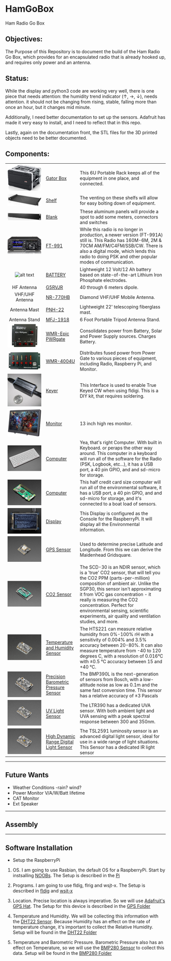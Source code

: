 # HamGoBox
Ham Radio Go Box

## Objectives:
The Purpose of this Repository is to document the build of the Ham Radio Go Box, which provides for an encapsulated radio that is already hooked up, and requires only power and an antenna.

## Status:
While the display and python3 code are working very well, there is one piece that needs attention: the humidity trend indicator (↑, →, ↓), needs attention.  it should not be changing from rising, stable, falling more than once an hour, but it changes mid minute.

Additionally, I need better documentation to set up the sensors.
Adafruit has made it very easy to install, and I need to reflect that in this repo.

Lastly, again on the documentation front, the STL files for the 3D printed objects need to be better documented.

## Components:
||||
|:--------:|:---------|:------------------------------------------------------|
| ![alt text][gatorBox] | [Gator Box](https://smile.amazon.com/gp/product/B0002BG4O8/ref=ppx_yo_dt_b_asin_title_o08_s04?ie=UTF8&psc=1) | This 6U Portable Rack keeps all of the equipment in one place, and connected. |
| ![alt text][gatorShelf] | [Shelf](https://smile.amazon.com/gp/product/B01C9KYUG8/ref=ppx_yo_dt_b_asin_title_o08_s01?ie=UTF8&psc=1) | The venting on these shelfs will allow for easy bolting down of equipment. |
| ![alt text][gator1UPanel] | [Blank](https://smile.amazon.com/gp/product/B06Y1VJD6Q/ref=ppx_yo_dt_b_asin_title_o08_s03?ie=UTF8&psc=1) |These aluminum panels will provide a spot to add some meters, connectors and switches|
|![alt text][FT-991]|[FT-991](https://www.yaesu.com/indexVS.cfm?cmd=DisplayProducts&DivisionID=65&ProdCatID=102&encProdID=D24F60F33816ED8BE5568D7E2B5E2131)|While this radio is no longer in production, a newer version (FT-991A) still is.  This Radio has  160M-6M, 2M & 70CM AM/FM/C4FM/SSB/CW.  There is also a digital mode, which lends this radio to doing PSK and other popular modes of communication.|
|![alt text][BATTERY]|[BATTERY](https://www.hamradio.com/detail.cfm?pid=H0-014837)|Lightweight 12 Volt/12 Ah battery based on state-of-the-art Lithium Iron Phosphate electrodes.|
|HF Antenna|[G5RVJR](https://www.hamradio.com/detail.cfm?pid=H0-008917)|40 through 6 meters dipole.|
|VHF/UHF Antenna|[NR-770HB](https://www.hamradio.com/detail.cfm?pid=H0-000063)|Diamond VHF/UHF Mobile Antenna.|
|Antenna Mast|[PNH-22](https://www.hamradio.com/detail.cfm?pid=H0-010315)|Lightweight 22' telescoping fiberglass mast.|
|Antenna Stand|[MFJ-1918](https://www.hamradio.com/detail.cfm?pid=H0-007037)|6 Foot Portable Tripod Antenna Stand.|
|![alt text][wmrPWRGate]|[WMR-Epic PWRgate](https://www.hamradio.com/detail.cfm?pid=H0-015910)|Consolidates power from Battery, Solar and Power Supply sources.  Charges Battery.|
|![alt text][wmr4004U]|[WMR-4004U](https://www.hamradio.com/detail.cfm?pid=H0-009867)|Distributes fused power from Power Gate to various pieces of equipment, including Radio, Raspberry Pi, and Monitor.|
|![alt text][nanoIO]|[Keyer](https://hamprojects.info/mortty/)|This Interface is used to enable True Keyed CW when using fldigi. This is a DIY kit, that requires soldering.|
|![alt text][monitor]|[Monitor](https://smile.amazon.com/gp/product/B07NNXH2SS/ref=ppx_yo_dt_b_asin_title_o00_s01?ie=UTF8&psc=1)|13 inch high res monitor.|
|![alt text][raspberryPI400]|[Computer](https://www.adafruit.com/product/4796)|Yea, that's right Computer. With built in Keyboard.  or peraps the other way around. This computer in a keyboard will run all of the software for the Radio (PSK, Logbook, etc...), it has a USB port, a 40 pin GPIO, and and sd-micro for storage.|
|![alt text][raspberryPIZero]|[Computer](https://www.adafruit.com/product/3708)|This half credit card size computer will run all of the environmental software, it has a USB port, a 40 pin GPIO, and and sd-micro for storage, and it's connected to a boat load of sensors.|
|![alt text][PiTFT]|[Display](https://www.adafruit.com/product/2441)|This Display is configured as the Console for the RaspberryPi. It will display all the Environmental information.|
|![alt text][GPS]|[GPS Sensor](https://www.adafruit.com/product/4415)|Used to determine precise Latitude and Longitude. From this we can derive the Maidenhead Gridsquare.|
|![alt text][SCD-30]|[CO2 Sensor](https://www.adafruit.com/product/4867)|The SCD-30 is an NDIR sensor, which is a 'true' CO2 sensor, that will tell you the CO2 PPM (parts-per-million) composition of ambient air. Unlike the SGP30, this sensor isn't approximating it from VOC gas concentration - it really is measuring the CO2 concentration. Perfect for environmental sensing, scientific experiments, air quality and ventilation studies, and more.|
|![alt text][HTS221]|[Temperature and Humidity Sensor](https://www.adafruit.com/product/4535)|The HTS221 can measure relative humidity from 0%-100% rH with a sensitivity of 0.004% and 3.5% accuracy between 20-80%. It can also measure temperature from -40 to 120 degrees C, with a resolution of 0.016°C with ±0.5 °C accuracy between 15 and +40 °C.|
|![alt text][BMP390]|[Precision Barometric Pressure Sensor](https://www.adafruit.com/product/4816)|The BMP390L is the next-generation of sensors from Bosch, with a low-altitude noise as low as 0.1m and the same fast conversion time. This sensor has a relative accuracy of ±3 Pascals|
|![alt text][LTR390]|[UV Light Sensor](https://www.adafruit.com/product/4831)|The LTR390 has a dedicated  UVA sensor. With both ambient light and UVA sensing with a peak spectral response between 300 and 350nm.|
|![alt text][TSL2591]|[High Dynamic Range Digital Light Sensor](https://www.adafruit.com/product/1980)|The TSL2591 luminosity sensor is an advanced digital light sensor, ideal for use in a wide range of light situations. This Sensor has a dedicated IR light sensor|

<!---
|![alt text][wmrPNP]|[Interface](https://www.hamradio.com/detail.cfm?pid=H0-008403)|This Interface is capable of converting the audio from software sources such as Ham Radio Deluxe (windows onPNH)22https://www.hamradio.com/detail.cfm?pid=H0-010315.  It's also capable of True Keyed CW when used with HRD, but not fldigi.|
--->

---
## Future Wants
* Weather Conditions -rain? wind?
* Power Monitor V/A/W/Batt lifetime
* CAT Monitor
* Ext Speaker

---
## Assembly

---
## Software Installation
* Setup the RaspberryPi

1. OS. I am going to use Rasbian, the default OS for a RaspberryPi. Start by instsalling [NOOBs](http://downloads.raspberrypi.org/NOOBS_latest). The Setup is described in the [Pi](https://github.com/DonBower/HamGoBox/tree/master/Pi)

1. Programs. I am going to use fldig, flrig and wsjt-x. The Setup is described in [fldig](https://github.com/DonBower/HamGoBox/tree/master/fldigi) and [wsjt-x](https://github.com/DonBower/HamGoBox/tree/master/wsjtx)

1. Location. Precise location is always imperative. So we will use [Adafruit's GPS Hat](https://www.adafruit.com/product/2324). The Setup for this device is described in the [GPS Folder](https://github.com/DonBower/HamGoBox/tree/master/GPSHat)

2. Temperature and Humidity. We will be collecting this information with the [DHT22 Sensor](https://www.adafruit.com/product/385). Because Humidity has an effect on the rate of temperature change, it's important to collect the Relative Humidity. Setup will be found in the [DHT22 Folder](https://github.com/DonBower/HamGoBox/tree/master/DHT22)

3. Temperature and Barometric Pressure. Barometric Pressure also has an effect on Temperature, so we will use the [BMP280 Sensor](https://www.adafruit.com/product/2651) to collect this data.  Setup will be found in the [BMP280 Folder](https://github.com/DonBower/HamGoBox/tree/master/BMP280)


[gatorBox]: https://github.com/DonBower/HamGoBox/blob/master/Images/GatorBoxSmall.jpg "Field Day Box"

[gatorShelf]: https://github.com/DonBower/HamGoBox/blob/master/Images/ShelfSmall.jpg "Rack Shelf"

[gator1UPanel]: https://github.com/DonBower/HamGoBox/blob/master/Images/1UPanelSmall.jpg "Blank Panel"

[yaesuFT897D]: https://github.com/DonBower/HamGoBox/blob/master/Images/FT-897DSmall.jpg "Ham Radio"

[FT-991]: https://github.com/DonBower/HamGoBox/blob/master/Images/FT-991.jpg "Ham Radio"

[BATTERY]: https://github.com/DonBower/HamGoBox/blob/master/Images/BLF-1212AS.jpg "12V12Ah LiFePo Battery"

[wmrPWRGate]: https://github.com/DonBower/HamGoBox/blob/master/Images/WMRPWRgate.jpg "Epic PWRGate"

[wmr4004U]: https://github.com/DonBower/HamGoBox/blob/master/Images/WMR4004U.jpg "RIGrunner 4004U"

[wmrPNP]: https://github.com/DonBower/HamGoBox/blob/master/Images/WMRPnPSmall.jpg "Digital Mode Interface"

[nanoIO]: https://github.com/DonBower/HamGoBox/blob/master/Images/nanoIOSmall.jpg "CW Keyer"

[raspberryPI]: https://github.com/DonBower/HamGoBox/blob/master/Images/RaspberryPiSmall.jpg "Raspberry Pi"

[raspberryPI400]: https://github.com/DonBower/HamGoBox/blob/master/Images/Pi400.jpg "Raspberry Pi 400"

[monitor]: https://github.com/DonBower/HamGoBox/blob/master/Images/monitorSmall.jpg "Monitor"

[raspberryPIZero]: https://github.com/DonBower/HamGoBox/blob/master/Images/RPiZWH.jpg "Raspberry Pi Zero"

[PiTFT]: https://github.com/DonBower/HamGoBox/blob/master/Images/PiTFT.jpg "Raspberry Pi TFT"

[GPS]: https://github.com/DonBower/HamGoBox/blob/master/Images/GPS.jpg "Mini GPS Sensor"

[SCD-30]: https://github.com/DonBower/HamGoBox/blob/master/Images/SCD30.jpg "NDIR CO2 Sensor"

[HTS221]: https://github.com/DonBower/HamGoBox/blob/master/Images/HTS221.jpg "Temperature & Humidity Sensor"

[BMP390]: https://github.com/DonBower/HamGoBox/blob/master/Images/BMP390.jpg "Precision Barometric Pressure and Altimeter Sensor"

[LTR390]: https://github.com/DonBower/HamGoBox/blob/master/Images/LTR390.jpg "UV Light Sensor"

[TSL2591]: https://github.com/DonBower/HamGoBox/blob/master/Images/TSL2591.jpg "High Dynamic Range Digital Light Sensor"
